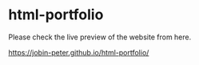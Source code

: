 # html-portfolio

Please check the live preview of the website from here. 

https://jobin-peter.github.io/html-portfolio/
